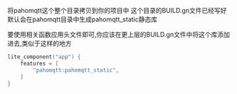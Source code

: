 将pahomqtt这个整个目录拷贝到你的项目中
这个目录的BUILD.gn文件已经写好默认会在pahomqtt目录中生成pahomqtt_static静态库

要使用相关函数应用头文件即可,你应该在更上层的BUILD.gn文件中将这个库添加进去,类似于这样的地方
```c++
lite_component("app") {
    features = [
        "pahomqtt:pahomqtt_static",
    ]
}
```